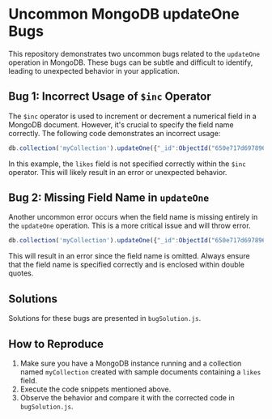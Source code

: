 # Uncommon MongoDB updateOne Bugs
This repository demonstrates two uncommon bugs related to the `updateOne` operation in MongoDB. These bugs can be subtle and difficult to identify, leading to unexpected behavior in your application.

## Bug 1: Incorrect Usage of `$inc` Operator
The `$inc` operator is used to increment or decrement a numerical field in a MongoDB document. However, it's crucial to specify the field name correctly. The following code demonstrates an incorrect usage:

```javascript
db.collection('myCollection').updateOne({"_id":ObjectId("650e717d697896721234567")},{$inc:likes});
```

In this example, the `likes` field is not specified correctly within the `$inc` operator. This will likely result in an error or unexpected behavior.

## Bug 2: Missing Field Name in `updateOne`
Another uncommon error occurs when the field name is missing entirely in the `updateOne` operation. This is a more critical issue and will throw error.

```javascript
db.collection('myCollection').updateOne({"_id":ObjectId("650e717d697896721234567")},{$inc:{likes:1}});
```

This will result in an error since the field name is omitted.  Always ensure that the field name is specified correctly and is enclosed within double quotes.

## Solutions
Solutions for these bugs are presented in `bugSolution.js`.

## How to Reproduce
1. Make sure you have a MongoDB instance running and a collection named `myCollection` created with sample documents containing a `likes` field.
2. Execute the code snippets mentioned above.
3. Observe the behavior and compare it with the corrected code in `bugSolution.js`.
